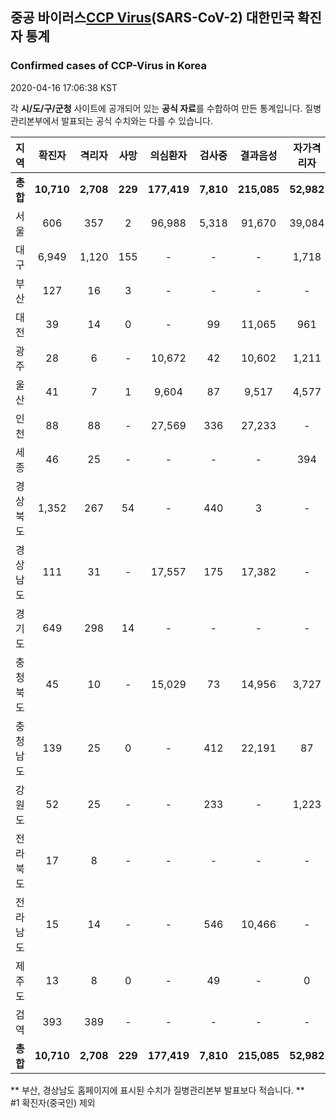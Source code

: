 
## 중공 바이러스[CCP Virus]()(SARS-CoV-2) 대한민국 확진자 통계
### Confirmed cases of CCP-Virus in Korea
2020-04-16 17:06:38 KST

각 **시/도/구/군청** 사이트에 공개되어 있는 **공식 자료**를 수합하여 만든 통계입니다.
질병관리본부에서 발표되는 공식 수치와는 다를 수 있습니다.


|  지역  | 확진자 |  격리자  |  사망  |  의심환자  |  검사중  |  결과음성  |  자가격리자  |  감시중  |  감시해제  |  퇴원  |
|:------:|:------:|:--------:|:--------:|:----------:|:--------:|:----------------:|:------------:|:--------:|:----------:|:--:|
|**총합**|**10,710**|**2,708**|**229**|**177,419**|**7,810**|**215,085**|**52,982**|**7,185**|**37,718**|**7,734**|
|서울|606|357|2|96,988|5,318|91,670|39,084|2,943|17,029|249|
|대구|6,949|1,120|155|-|-|-|1,718|-|-|5,674|
|부산|127|16|3|-|-|-|-|-|-|108|
|대전|39|14|0|-|99|11,065|961|66|895|25|
|광주|28|6|-|10,672|42|10,602|1,211|7|1,204|22|
|울산|41|7|1|9,604|87|9,517|4,577|996|3,581|34|
|인천|88|88|-|27,569|336|27,233|-|-|-|-|
|세종|46|25|-|-|-|-|394|-|-|21|
|경상북도|1,352|267|54|-|440|3|-|686|11,874|989|
|경상남도|111|31|-|17,557|175|17,382|-|-|-|80|
|경기도|649|298|14|-|-|-|-|-|-|337|
|충청북도|45|10|-|15,029|73|14,956|3,727|1,273|2,454|35|
|충청남도|139|25|0|-|412|22,191|87|-|-|114|
|강원도|52|25|-|-|233|-|1,223|-|-|27|
|전라북도|17|8|-|-|-|-|-|-|-|9|
|전라남도|15|14|-|-|546|10,466|-|1,214|681|1|
|제주도|13|8|0|-|49|-|0|-|-|5|
|검역|393|389|-|-|-|-|-|-|-|4|
|**총합**|**10,710**|**2,708**|**229**|**177,419**|**7,810**|**215,085**|**52,982**|**7,185**|**37,718**|**7,734**|


** 부산, 경상남도 홈페이지에 표시된 수치가 질병관리본부 발표보다 적습니다. **<br>
#1 확진자(중국인) 제외
    